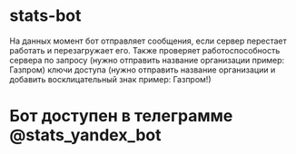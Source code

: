# stats-bot
На данных момент бот отправляет сообщения, если сервер перестает работать и перезагружает его. Также проверяет работоспособность сервера по запросу (нужно отправить название организации пример: Газпром) ключи доступа (нужно отправить название организации и добавить восклицательный знак пример: Газпром!)
# Бот доступен в телеграмме @stats_yandex_bot
